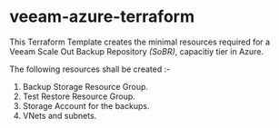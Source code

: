 
# veeam-azure-terraform

<p>This Terraform Template creates the minimal resources required for a Veeam Scale Out Backup Repository <em>(SoBR)</em>, capacitiy tier in Azure.</p> 

<p> The following resources shall be created :- </p>
    <ol>
  <li>Backup Storage Resource Group.</li>
  <li>Test Restore Resource Group.</li>
  <li>Storage Account for the backups.</li>
  <li>VNets and subnets.</li>
</ol> 

